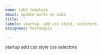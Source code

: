 ```yaml
---
name: Lab3 template
about: update works on Lab3
title: ''
labels: startup, add css style, selectors
assignees: YezhangLiu

---
```


startup
add css style
css selectors
